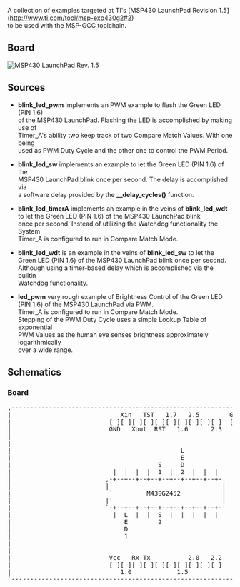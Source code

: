 A collection of examples targeted at TI's [MSP430 LaunchPad Revision 1.5] (http://www.ti.com/tool/msp-exp430g2#2)  
to be used with the MSP-GCC toolchain.

## Board
![MSP430 LaunchPad Rev. 1.5](https://github.com/h5b/msp-exp430G2/raw/master/doc/img/MSPExP430G2Rev15.jpg)

## Sources

* __blink_led_pwm__ implements an PWM example to flash the Green LED (PIN 1.6)  
  of the MSP430 LaunchPad. Flashing the LED is accomplished by making use of  
  Timer_A's ability two keep track of two Compare Match Values. With one being  
  used as PWM Duty Cycle and the other one to control the PWM Period.

* __blink_led_sw__ implements an example to let the Green LED (PIN 1.6) of the  
  MSP430 LaunchPad blink once per second. The delay is accomplished via  
  a software delay provided by the __\_\_delay_cycles()__ function.

* __blink_led_timerA__ implements an example in the veins of __blink_led_wdt__  
  to let the Green LED (PIN 1.6) of the MSP430 LaunchPad blink  
  once per second. Instead of utilizing the Watchdog functionality the System  
  Timer_A is configured to run in Compare Match Mode.

* __blink_led_wdt__ is an example in the veins of __blink_led_sw__  to let the  
  Green LED (PIN 1.6) of the MSP430 LaunchPad blink once per second.  
  Although using a timer-based delay which is accomplished via the builtin  
  Watchdog functionality.

* __led_pwm__ very rough example of Brightness Control of the Green LED  
  (PIN 1.6) of the MSP430 LaunchPad via PWM.  
  Timer_A is configured to run in Compare Match Mode.  
  Stepping of the PWM Duty Cycle uses a simple Lookup Table of exponential  
  PWM Values as the human eye senses brightness approximately logarithmically  
  over a wide range.


## Schematics

### Board

<pre>
,--------------------------------------------------------------------.
|                             Xin   TST   1.7   2.5        GND   Vcc |
|                          [ ][ ][ ][ ][ ][ ][ ][ ][ ][ ]  [ ][ ][ ] |
|                          GND   Xout  RST   1.6      2.3     GND    |
|                                                                    |
|                                                                    |
|                                             L                      |
|                                             E                      |
|                                       S     D                      |
|                           |  |  |  |  1  |  2  |  |  |             |
|                         ,-+--+--+--+--+--+--+--+--+--+-.           |
|                         |                              |           |
|                          `         M430G2452           |           |
|                         |'                             |           |
|                         `-+--+--+--+--+--+--+--+--+--+-'           |
|                           |  L  |  |  S  |  |  |  |  |             |
|                              E        2                            |
|                              D                                     |
|                              1                                     |
|                                                                    |
|                                                                    |
|                          Vcc   Rx Tx          2.0   2.2            |
|                          [ ][ ][ ][ ][ ][ ][ ][ ][ ][ ]            |
|                             1.0            1.5                     |
`--------------------------------------------------------------------'
</pre>
